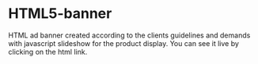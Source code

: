 # HTML5-banner
HTML ad banner created according to the clients guidelines and demands with javascript slideshow for the product display.
You can see it live by clicking on the html link.
